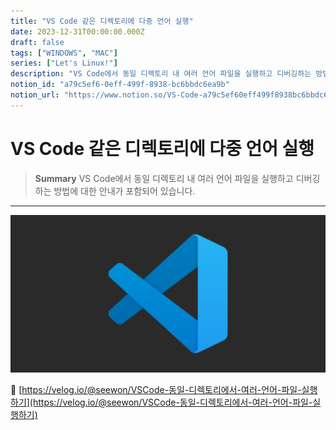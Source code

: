 ```yaml
---
title: "VS Code 같은 디렉토리에 다중 언어 실행"
date: 2023-12-31T00:00:00.000Z
draft: false
tags: ["WINDOWS", "MAC"]
series: ["Let's Linux!"]
description: "VS Code에서 동일 디렉토리 내 여러 언어 파일을 실행하고 디버깅하는 방법에 대한 안내가 포함되어 있습니다."
notion_id: "a79c5ef6-0eff-499f-8938-bc6bbdc6ea9b"
notion_url: "https://www.notion.so/VS-Code-a79c5ef60eff499f8938bc6bbdc6ea9b"
---
```


# VS Code 같은 디렉토리에 다중 언어 실행

> **Summary**
> VS Code에서 동일 디렉토리 내 여러 언어 파일을 실행하고 디버깅하는 방법에 대한 안내가 포함되어 있습니다.

---

![Image](image_e3eeb3a47e67.png)

🔗 [https://velog.io/@seewon/VSCode-동일-디렉토리에서-여러-언어-파일-실행하기](https://velog.io/@seewon/VSCode-동일-디렉토리에서-여러-언어-파일-실행하기)

